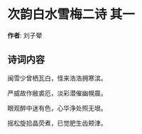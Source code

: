 # 次韵白水雪梅二诗  其一

**作者**: 刘子翚

## 诗词内容

闽雪少曾栖瓦白，怪来浩浩拥寒滨。

严威故作敝裘厄，淡彩潜催幽幌晨。

眼观醉中迷有色，心华浄处照无垠。

摇松旋拾晶荧煮，已觉肥生齿颊津。

